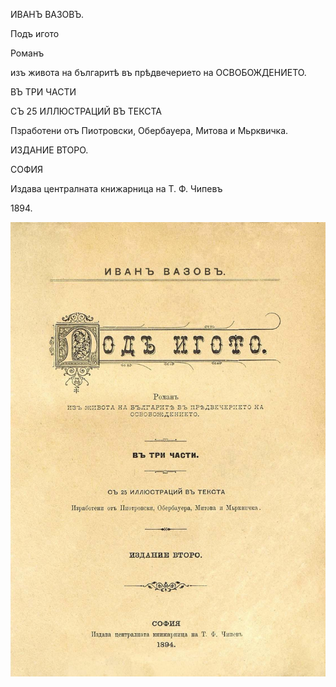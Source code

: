 ﻿ИВАНЪ ВАЗОВЪ.

Подъ игото

Романъ

изъ живота на българитѣ въ прѣдвечерието на ОСВОБОЖДЕНИЕТО.

ВЪ ТРИ ЧАСТИ

СЪ 25 ИЛЛЮСТРАЦИЙ ВЪ ТЕКСТА

Пзработени отъ Пиотровски, Обербауера, Митова и Мьрквичка.

ИЗДАНИЕ ВТОРО.

СОФИЯ

Издава централната книжарница на Т. Ф. Чипевъ

1894\.

![original](../images/001.jpg)

